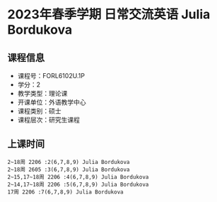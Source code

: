 # 2023年春季学期 日常交流英语 Julia Bordukova






## 课程信息

- 课程号：FORL6102U.1P
- 学分：2
- 教学类型：理论课
- 开课单位：外语教学中心
- 课程类别：硕士
- 课程层次：研究生课程

## 上课时间

```
2~18周 2206 :2(6,7,8,9) Julia Bordukova
2~18周 2605 :3(6,7,8,9) Julia Bordukova
2~15,17~18周 2206 :4(6,7,8,9) Julia Bordukova
2~14,17~18周 2206 :5(6,7,8,9) Julia Bordukova
17周 2206 :7(6,7,8,9) Julia Bordukova
```

